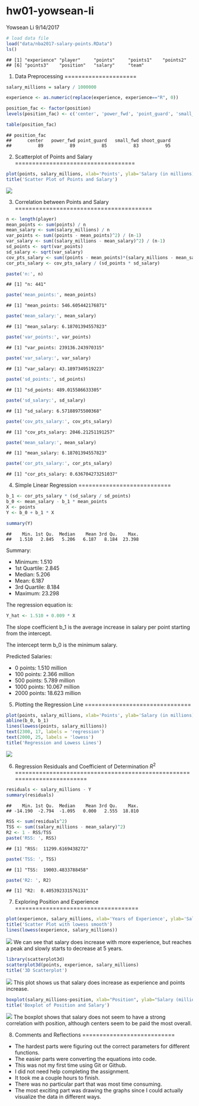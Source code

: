 hw01-yowsean-li
================
Yowsean Li
9/14/2017

``` r
# load data file
load("data/nba2017-salary-points.RData")
ls()
```

    ## [1] "experience" "player"     "points"     "points1"    "points2"   
    ## [6] "points3"    "position"   "salary"     "team"

1. Data Preprocessing
=====================

``` r
salary_millions = salary / 1000000
```

``` r
experience <- as.numeric(replace(experience, experience=="R", 0))
```

``` r
position_fac <- factor(position)
levels(position_fac) <- c('center', 'power_fwd', 'point_guard', 'small_fwd', 'shoot_guard')
```

``` r
table(position_fac)
```

    ## position_fac
    ##      center   power_fwd point_guard   small_fwd shoot_guard 
    ##          89          89          85          83          95

2. Scatterplot of Points and Salary
===================================

``` r
plot(points, salary_millions, xlab='Points', ylab='Salary (in millions)')
title('Scatter Plot of Points and Salary')
```

![](hw01-yowsean-li_files/figure-markdown_github-ascii_identifiers/unnamed-chunk-6-1.png)

3. Correlation between Points and Salary
========================================

``` r
n <- length(player)
mean_points <- sum(points) / n
mean_salary <- sum(salary_millions) / n
var_points <- sum((points - mean_points)^2) / (n-1)
var_salary <- sum((salary_millions - mean_salary)^2) / (n-1)
sd_points <- sqrt(var_points)
sd_salary <- sqrt(var_salary)
cov_pts_salary <- sum((points - mean_points)*(salary_millions - mean_salary)) / (n-1)
cor_pts_salary <- cov_pts_salary / (sd_points * sd_salary)

paste('n:', n)
```

    ## [1] "n: 441"

``` r
paste('mean_points:', mean_points)
```

    ## [1] "mean_points: 546.605442176871"

``` r
paste('mean_salary:', mean_salary)
```

    ## [1] "mean_salary: 6.18701394557823"

``` r
paste('var_points:', var_points)
```

    ## [1] "var_points: 239136.243970315"

``` r
paste('var_salary:', var_salary)
```

    ## [1] "var_salary: 43.1897349519223"

``` r
paste('sd_points:', sd_points)
```

    ## [1] "sd_points: 489.015586633305"

``` r
paste('sd_salary:', sd_salary)
```

    ## [1] "sd_salary: 6.57188975500368"

``` r
paste('cov_pts_salary:', cov_pts_salary)
```

    ## [1] "cov_pts_salary: 2046.21251191257"

``` r
paste('mean_salary:', mean_salary)
```

    ## [1] "mean_salary: 6.18701394557823"

``` r
paste('cor_pts_salary:', cor_pts_salary)
```

    ## [1] "cor_pts_salary: 0.636704273251037"

4. Simple Linear Regression
===========================

``` r
b_1 <- cor_pts_salary * (sd_salary / sd_points)
b_0 <- mean_salary - b_1 * mean_points
X <- points
Y <- b_0 + b_1 * X

summary(Y)
```

    ##    Min. 1st Qu.  Median    Mean 3rd Qu.    Max. 
    ##   1.510   2.845   5.206   6.187   8.184  23.398

Summary:

-   Minimum: 1.510
-   1st Quartile: 2.845
-   Median: 5.206
-   Mean: 6.187
-   3rd Quartile: 8.184
-   Maximum: 23.298

The regression equation is:

``` r
Y_hat <- 1.510 + 0.009 * X
```

The slope coefficient b\_1 is the average increase in salary per point starting from the intercept.

The intercept term b\_0 is the minimum salary.

Predicted Salaries:

-   0 points: 1.510 million
-   100 points: 2.366 million
-   500 points: 5.789 million
-   1000 points: 10.067 million
-   2000 points: 18.623 million

5. Plotting the Regression Line
===============================

``` r
plot(points, salary_millions, xlab='Points', ylab='Salary (in millions)')
abline(b_0, b_1)
lines(lowess(points, salary_millions))
text(2300, 17, labels = 'regression')
text(2000, 25, labels = 'lowess')
title('Regression and Lowess Lines')
```

![](hw01-yowsean-li_files/figure-markdown_github-ascii_identifiers/unnamed-chunk-10-1.png)

6. Regression Residuals and Coefficient of Determination *R*<sup>2</sup>
========================================================================

``` r
residuals <- salary_millions - Y
summary(residuals)
```

    ##    Min. 1st Qu.  Median    Mean 3rd Qu.    Max. 
    ## -14.190  -2.794  -1.095   0.000   2.555  18.810

``` r
RSS <- sum(residuals^2)
TSS <- sum((salary_millions - mean_salary)^2)
R2 <- 1 - RSS/TSS
paste('RSS: ', RSS)
```

    ## [1] "RSS:  11299.6169438272"

``` r
paste('TSS: ', TSS)
```

    ## [1] "TSS:  19003.4833788458"

``` r
paste('R2: ', R2)
```

    ## [1] "R2:  0.405392331576131"

7. Exploring Position and Experience
====================================

``` r
plot(experience, salary_millions, xlab='Years of Experience', ylab='Salary (in millions)')
title('Scatter Plot with lowess smooth')
lines(lowess(experience, salary_millions))
```

![](hw01-yowsean-li_files/figure-markdown_github-ascii_identifiers/unnamed-chunk-13-1.png) We can see that salary does increase with more experience, but reaches a peak and slowly starts to decrease at 5 years.

``` r
library(scatterplot3d)
scatterplot3d(points, experience, salary_millions)
title('3D Scatterplot')
```

![](hw01-yowsean-li_files/figure-markdown_github-ascii_identifiers/unnamed-chunk-14-1.png) This plot shows us that salary does increase as experience and points increase.

``` r
boxplot(salary_millions~position, xlab="Position", ylab="Salary (millions)")
title('Boxplot of Position and Salary')
```

![](hw01-yowsean-li_files/figure-markdown_github-ascii_identifiers/unnamed-chunk-15-1.png) The boxplot shows that salary does not seem to have a strong correlation with position, although centers seem to be paid the most overall.

8. Comments and Reflections
===========================

-   The hardest parts were figuring out the correct parameters for different functions.
-   The easier parts were converting the equations into code.
-   This was not my first time using Git or Github.
-   I did not need help completing the assignment.
-   It took me a couple hours to finish.
-   There was no particular part that was most time consuming.
-   The most exciting part was drawing the graphs since I could actually visualize the data in different ways.
